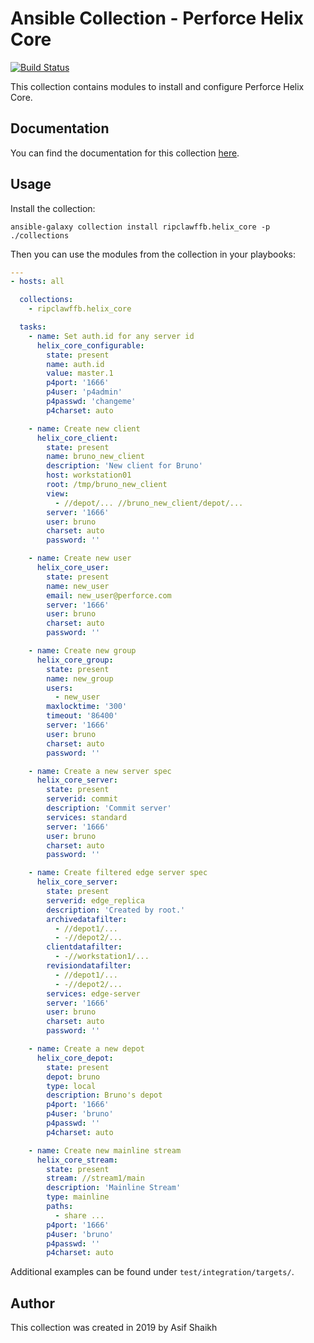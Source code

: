 # Ansible Collection - Perforce Helix Core

[![Build Status](https://github.com/ripclawffb/ansible-collection-helix-core/actions/workflows/github-actions-ansible.yml/badge.svg)](https://github.com/ripclawffb/ansible-collection-helix-core/actions/workflows/github-actions-ansible.yml)

This collection contains modules to install and configure Perforce Helix Core.

## Documentation

You can find the documentation for this collection [here](https://ripclawffb.github.io/ansible-collection-helix-core/collections/index_module.html).

## Usage

Install the collection:

    ansible-galaxy collection install ripclawffb.helix_core -p ./collections

Then you can use the modules from the collection in your playbooks:

```yaml
---
- hosts: all

  collections:
    - ripclawffb.helix_core

  tasks:
    - name: Set auth.id for any server id
      helix_core_configurable:
        state: present
        name: auth.id
        value: master.1
        p4port: '1666'
        p4user: 'p4admin'
        p4passwd: 'changeme'
        p4charset: auto

    - name: Create new client
      helix_core_client:
        state: present
        name: bruno_new_client
        description: 'New client for Bruno'
        host: workstation01
        root: /tmp/bruno_new_client
        view:
          - //depot/... //bruno_new_client/depot/...
        server: '1666'
        user: bruno
        charset: auto
        password: ''

    - name: Create new user
      helix_core_user:
        state: present
        name: new_user
        email: new_user@perforce.com
        server: '1666'
        user: bruno
        charset: auto
        password: ''

    - name: Create new group
      helix_core_group:
        state: present
        name: new_group
        users:
          - new_user
        maxlocktime: '300'
        timeout: '86400'
        server: '1666'
        user: bruno
        charset: auto
        password: ''

    - name: Create a new server spec
      helix_core_server:
        state: present
        serverid: commit
        description: 'Commit server'
        services: standard
        server: '1666'
        user: bruno
        charset: auto
        password: ''

    - name: Create filtered edge server spec
      helix_core_server:
        state: present
        serverid: edge_replica
        description: 'Created by root.'
        archivedatafilter:
          - //depot1/...
          - -//depot2/...
        clientdatafilter:
          - -//workstation1/...
        revisiondatafilter:
          - //depot1/...
          - -//depot2/...
        services: edge-server
        server: '1666'
        user: bruno
        charset: auto
        password: ''

    - name: Create a new depot
      helix_core_depot:
        state: present
        depot: bruno
        type: local
        description: Bruno's depot
        p4port: '1666'
        p4user: 'bruno'
        p4passwd: ''
        p4charset: auto

    - name: Create new mainline stream
      helix_core_stream:
        state: present
        stream: //stream1/main
        description: 'Mainline Stream'
        type: mainline
        paths:
          - share ...
        p4port: '1666'
        p4user: 'bruno'
        p4passwd: ''
        p4charset: auto
```

Additional examples can be found under `test/integration/targets/`.

## Author

This collection was created in 2019 by Asif Shaikh
